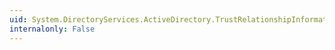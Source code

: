 ```yaml
---
uid: System.DirectoryServices.ActiveDirectory.TrustRelationshipInformationCollection.Item(System.Int32)
internalonly: False
---
```

